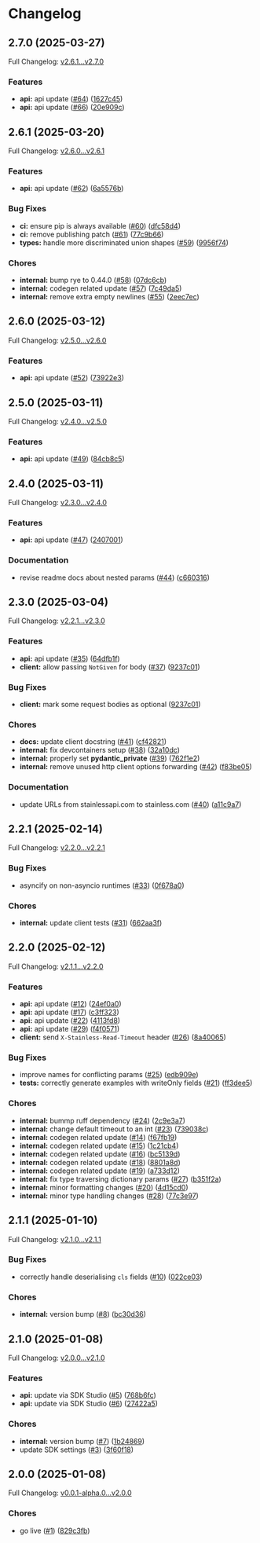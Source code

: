 # Changelog

## 2.7.0 (2025-03-27)

Full Changelog: [v2.6.1...v2.7.0](https://github.com/evrimai/python-client/compare/v2.6.1...v2.7.0)

### Features

* **api:** api update ([#64](https://github.com/evrimai/python-client/issues/64)) ([1627c45](https://github.com/evrimai/python-client/commit/1627c458e54a4b57d22ba4b83acaaf613cc9495f))
* **api:** api update ([#66](https://github.com/evrimai/python-client/issues/66)) ([20e909c](https://github.com/evrimai/python-client/commit/20e909c93400ad4a962d318b8850f52938a5611a))

## 2.6.1 (2025-03-20)

Full Changelog: [v2.6.0...v2.6.1](https://github.com/evrimai/python-client/compare/v2.6.0...v2.6.1)

### Features

* **api:** api update ([#62](https://github.com/evrimai/python-client/issues/62)) ([6a5576b](https://github.com/evrimai/python-client/commit/6a5576be1f5e6da46d1805ba0eb0f737c9443452))


### Bug Fixes

* **ci:** ensure pip is always available ([#60](https://github.com/evrimai/python-client/issues/60)) ([dfc58d4](https://github.com/evrimai/python-client/commit/dfc58d4473aad210b037e1ce320ff49aab4b6dd5))
* **ci:** remove publishing patch ([#61](https://github.com/evrimai/python-client/issues/61)) ([77c9b66](https://github.com/evrimai/python-client/commit/77c9b66e8bec6f294a6830027eb994a3bf2ef9d1))
* **types:** handle more discriminated union shapes ([#59](https://github.com/evrimai/python-client/issues/59)) ([9956f74](https://github.com/evrimai/python-client/commit/9956f744ea933e4b7887358a3aa53900d2fb4913))


### Chores

* **internal:** bump rye to 0.44.0 ([#58](https://github.com/evrimai/python-client/issues/58)) ([07dc6cb](https://github.com/evrimai/python-client/commit/07dc6cbe8eaf16c9ae47d588dda4dea1463aff85))
* **internal:** codegen related update ([#57](https://github.com/evrimai/python-client/issues/57)) ([7c49da5](https://github.com/evrimai/python-client/commit/7c49da5b3f4beaa6d0a69dcc3e75ce862d582ae5))
* **internal:** remove extra empty newlines ([#55](https://github.com/evrimai/python-client/issues/55)) ([2eec7ec](https://github.com/evrimai/python-client/commit/2eec7ecdc1093b5b56e2494731ed05c91b118ce2))

## 2.6.0 (2025-03-12)

Full Changelog: [v2.5.0...v2.6.0](https://github.com/evrimai/python-client/compare/v2.5.0...v2.6.0)

### Features

* **api:** api update ([#52](https://github.com/evrimai/python-client/issues/52)) ([73922e3](https://github.com/evrimai/python-client/commit/73922e302702b8e6402a758410a2628d5b12a1fa))

## 2.5.0 (2025-03-11)

Full Changelog: [v2.4.0...v2.5.0](https://github.com/evrimai/python-client/compare/v2.4.0...v2.5.0)

### Features

* **api:** api update ([#49](https://github.com/evrimai/python-client/issues/49)) ([84cb8c5](https://github.com/evrimai/python-client/commit/84cb8c5f9419efd9e6cbe5c31ebdf147957ed137))

## 2.4.0 (2025-03-11)

Full Changelog: [v2.3.0...v2.4.0](https://github.com/evrimai/python-client/compare/v2.3.0...v2.4.0)

### Features

* **api:** api update ([#47](https://github.com/evrimai/python-client/issues/47)) ([2407001](https://github.com/evrimai/python-client/commit/240700130f8a55325834c9742fc5cd8f02134819))


### Documentation

* revise readme docs about nested params ([#44](https://github.com/evrimai/python-client/issues/44)) ([c660316](https://github.com/evrimai/python-client/commit/c6603162721f87febb5d3decdcfb584299da120b))

## 2.3.0 (2025-03-04)

Full Changelog: [v2.2.1...v2.3.0](https://github.com/evrimai/python-client/compare/v2.2.1...v2.3.0)

### Features

* **api:** api update ([#35](https://github.com/evrimai/python-client/issues/35)) ([64dfb1f](https://github.com/evrimai/python-client/commit/64dfb1ff52376e845259ba48a028f4fba2d729a8))
* **client:** allow passing `NotGiven` for body ([#37](https://github.com/evrimai/python-client/issues/37)) ([9237c01](https://github.com/evrimai/python-client/commit/9237c0197cb4a55c8b23d5f418c53893ad7b1f3d))


### Bug Fixes

* **client:** mark some request bodies as optional ([9237c01](https://github.com/evrimai/python-client/commit/9237c0197cb4a55c8b23d5f418c53893ad7b1f3d))


### Chores

* **docs:** update client docstring ([#41](https://github.com/evrimai/python-client/issues/41)) ([cf42821](https://github.com/evrimai/python-client/commit/cf4282194d4f3690645e2e5b4237ed5efc440c69))
* **internal:** fix devcontainers setup ([#38](https://github.com/evrimai/python-client/issues/38)) ([32a10dc](https://github.com/evrimai/python-client/commit/32a10dc3ab18a7e9d74ab92707446b9dec4c847a))
* **internal:** properly set __pydantic_private__ ([#39](https://github.com/evrimai/python-client/issues/39)) ([762f1e2](https://github.com/evrimai/python-client/commit/762f1e26e38bd452043a7e35a3313e467e6c9e5b))
* **internal:** remove unused http client options forwarding ([#42](https://github.com/evrimai/python-client/issues/42)) ([f83be05](https://github.com/evrimai/python-client/commit/f83be0532ea982e95741d05633d11307332bc985))


### Documentation

* update URLs from stainlessapi.com to stainless.com ([#40](https://github.com/evrimai/python-client/issues/40)) ([a11c9a7](https://github.com/evrimai/python-client/commit/a11c9a7b194c26e350b74f375ae7504795a078a5))

## 2.2.1 (2025-02-14)

Full Changelog: [v2.2.0...v2.2.1](https://github.com/evrimai/python-client/compare/v2.2.0...v2.2.1)

### Bug Fixes

* asyncify on non-asyncio runtimes ([#33](https://github.com/evrimai/python-client/issues/33)) ([0f678a0](https://github.com/evrimai/python-client/commit/0f678a04c97b4f8b20cc0ff16e913df13271d468))


### Chores

* **internal:** update client tests ([#31](https://github.com/evrimai/python-client/issues/31)) ([662aa3f](https://github.com/evrimai/python-client/commit/662aa3fe8b98abb811f323efb6e08d8c039c93d7))

## 2.2.0 (2025-02-12)

Full Changelog: [v2.1.1...v2.2.0](https://github.com/evrimai/python-client/compare/v2.1.1...v2.2.0)

### Features

* **api:** api update ([#12](https://github.com/evrimai/python-client/issues/12)) ([24ef0a0](https://github.com/evrimai/python-client/commit/24ef0a091f8a0d459f3a530be720a05f69ae6001))
* **api:** api update ([#17](https://github.com/evrimai/python-client/issues/17)) ([c3ff323](https://github.com/evrimai/python-client/commit/c3ff3236d8668d1c99884fee1ab7f9fe727e1868))
* **api:** api update ([#22](https://github.com/evrimai/python-client/issues/22)) ([4113fd8](https://github.com/evrimai/python-client/commit/4113fd88272cb33c2145a705877ae9beddeeec25))
* **api:** api update ([#29](https://github.com/evrimai/python-client/issues/29)) ([f4f0571](https://github.com/evrimai/python-client/commit/f4f0571a214821dd6409ac7a876c64a99bdfe2db))
* **client:** send `X-Stainless-Read-Timeout` header ([#26](https://github.com/evrimai/python-client/issues/26)) ([8a40065](https://github.com/evrimai/python-client/commit/8a400654709e627ce4ef3d0d17a953f2bdc2e04b))


### Bug Fixes

* improve names for conflicting params ([#25](https://github.com/evrimai/python-client/issues/25)) ([edb909e](https://github.com/evrimai/python-client/commit/edb909e111568e81ac00d20a7c18f797e1a303bc))
* **tests:** correctly generate examples with writeOnly fields ([#21](https://github.com/evrimai/python-client/issues/21)) ([ff3dee5](https://github.com/evrimai/python-client/commit/ff3dee5c2e3a82a751437c52a0443bdedf6b9735))


### Chores

* **internal:** bummp ruff dependency ([#24](https://github.com/evrimai/python-client/issues/24)) ([2c9e3a7](https://github.com/evrimai/python-client/commit/2c9e3a73ecd12a00c33817917ecf6c9bddcfe32d))
* **internal:** change default timeout to an int ([#23](https://github.com/evrimai/python-client/issues/23)) ([739038c](https://github.com/evrimai/python-client/commit/739038cc61b63c6e4823d9ba3db3d0f4252f4d6d))
* **internal:** codegen related update ([#14](https://github.com/evrimai/python-client/issues/14)) ([f67fb19](https://github.com/evrimai/python-client/commit/f67fb1963737d3992fb655729fd9e2bad513a4e7))
* **internal:** codegen related update ([#15](https://github.com/evrimai/python-client/issues/15)) ([1c21cb4](https://github.com/evrimai/python-client/commit/1c21cb426aa089184cdd79bb5c1d949d8de39bae))
* **internal:** codegen related update ([#16](https://github.com/evrimai/python-client/issues/16)) ([bc5139d](https://github.com/evrimai/python-client/commit/bc5139da1e0ae996f9ee36d07735f739a400f4d5))
* **internal:** codegen related update ([#18](https://github.com/evrimai/python-client/issues/18)) ([8801a8d](https://github.com/evrimai/python-client/commit/8801a8d7bed8b234483b0c2144146467112fbb09))
* **internal:** codegen related update ([#19](https://github.com/evrimai/python-client/issues/19)) ([a733d12](https://github.com/evrimai/python-client/commit/a733d12fc61911da0e62d23c64cf3c638041cc6c))
* **internal:** fix type traversing dictionary params ([#27](https://github.com/evrimai/python-client/issues/27)) ([b351f2a](https://github.com/evrimai/python-client/commit/b351f2a7dd438677ab4426f82765dbcff09add0c))
* **internal:** minor formatting changes ([#20](https://github.com/evrimai/python-client/issues/20)) ([4d15cd0](https://github.com/evrimai/python-client/commit/4d15cd05b28a8d50b2897ddf770937f4e127fbb5))
* **internal:** minor type handling changes ([#28](https://github.com/evrimai/python-client/issues/28)) ([77c3e97](https://github.com/evrimai/python-client/commit/77c3e9716bc9373980e15b4f5993682b9f5cb813))

## 2.1.1 (2025-01-10)

Full Changelog: [v2.1.0...v2.1.1](https://github.com/evrimai/python-client/compare/v2.1.0...v2.1.1)

### Bug Fixes

* correctly handle deserialising `cls` fields ([#10](https://github.com/evrimai/python-client/issues/10)) ([022ce03](https://github.com/evrimai/python-client/commit/022ce03bbd753d947e8b0bb47216df124cfef0c7))


### Chores

* **internal:** version bump ([#8](https://github.com/evrimai/python-client/issues/8)) ([bc30d36](https://github.com/evrimai/python-client/commit/bc30d368e3a47f4516b0ee1ac5d6d5c9bf0d2747))

## 2.1.0 (2025-01-08)

Full Changelog: [v2.0.0...v2.1.0](https://github.com/evrimai/python-client/compare/v2.0.0...v2.1.0)

### Features

* **api:** update via SDK Studio ([#5](https://github.com/evrimai/python-client/issues/5)) ([768b6fc](https://github.com/evrimai/python-client/commit/768b6fcc9838b5d84b879d0e53663e4f145e729b))
* **api:** update via SDK Studio ([#6](https://github.com/evrimai/python-client/issues/6)) ([27422a5](https://github.com/evrimai/python-client/commit/27422a5b19c7f634b0879f04e35651e6dfd40634))


### Chores

* **internal:** version bump ([#7](https://github.com/evrimai/python-client/issues/7)) ([1b24869](https://github.com/evrimai/python-client/commit/1b24869a016eb23bae79059ecb897297ca551201))
* update SDK settings ([#3](https://github.com/evrimai/python-client/issues/3)) ([3f60f18](https://github.com/evrimai/python-client/commit/3f60f18c14aeaab599a758244796417427b52897))

## 2.0.0 (2025-01-08)

Full Changelog: [v0.0.1-alpha.0...v2.0.0](https://github.com/evrimai/python-client/compare/v0.0.1-alpha.0...v2.0.0)

### Chores

* go live ([#1](https://github.com/evrimai/python-client/issues/1)) ([829c3fb](https://github.com/evrimai/python-client/commit/829c3fb6a9f59d38cea2d0f27893ad30ef1c7938))
